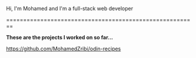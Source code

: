 Hi, I'm Mohamed and I'm a full-stack web developer

========================================================

**These are the projects I worked on so far...**

https://github.com/MohamedZribi/odin-recipes
